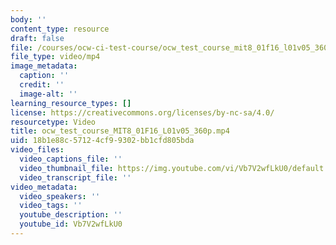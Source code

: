 ```yaml
---
body: ''
content_type: resource
draft: false
file: /courses/ocw-ci-test-course/ocw_test_course_mit8_01f16_l01v05_360p_360p_16_9.mp4
file_type: video/mp4
image_metadata:
  caption: ''
  credit: ''
  image-alt: ''
learning_resource_types: []
license: https://creativecommons.org/licenses/by-nc-sa/4.0/
resourcetype: Video
title: ocw_test_course_MIT8_01F16_L01v05_360p.mp4
uid: 18b1e88c-5712-4cf9-9302-bb1cfd805bda
video_files:
  video_captions_file: ''
  video_thumbnail_file: https://img.youtube.com/vi/Vb7V2wfLkU0/default.jpg
  video_transcript_file: ''
video_metadata:
  video_speakers: ''
  video_tags: ''
  youtube_description: ''
  youtube_id: Vb7V2wfLkU0
---
```

